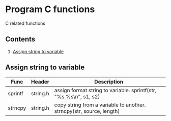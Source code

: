 # Program C functions


C related functions

## Contents

1. [Assign string to variable](#assign-string-to-variable)

## Assign string to variable

| Func | Header | Description |
| ---- | ------ | ----------- |
| sprintf | string.h | assign format string to variable. sprintf(str, "%s %s\n", s1, s2) |
| strncpy | string.h | copy string from a variable to another. strncpy(str, source, length) |

